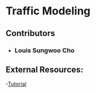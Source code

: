 # Traffic Modeling

## Contributors
- ### Louis Sungwoo Cho 

## External Resources:
  -[Tutorial](https://www.javatpoint.com/traffic-flow-simulation-in-python)
